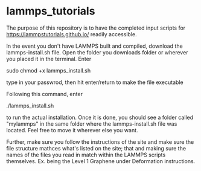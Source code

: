 # lammps_tutorials
The purpose of this repository is to have the completed input scripts for https://lammpstutorials.github.io/ readily accessible. 

In the event you don't have LAMMPS built and compiled, download the lammps-install.sh file. Open the folder you downloads folder or wherever you placed it in the terminal. Enter 


sudo chmod +x lammps_install.sh


type in your passwrod, then hit enter/return to make the file executable

Following this command, enter

./lammps_install.sh

to run the actual installation. Once it is done, you should see a folder called "mylammps" in the same folder where the lammps-install.sh file was located. Feel free to move it wherever else you want.

Further, make sure you follow the instructions of the site and make sure the file structure mathces what's listed on the site; that and making sure the names of the files you read in match within the LAMMPS scripts themselves. Ex. being the Level 1 Graphene under Deformation instructions.

